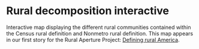 # Rural decomposition interactive

Interactive map displaying the different rural communities contained within the Census rural definition and Nonmetro rural definition. 
This map appears in our first story for the Rural Aperture Project: [Defining rural America](https://ruralinnovation.us/blog/defining-rural-america/).

